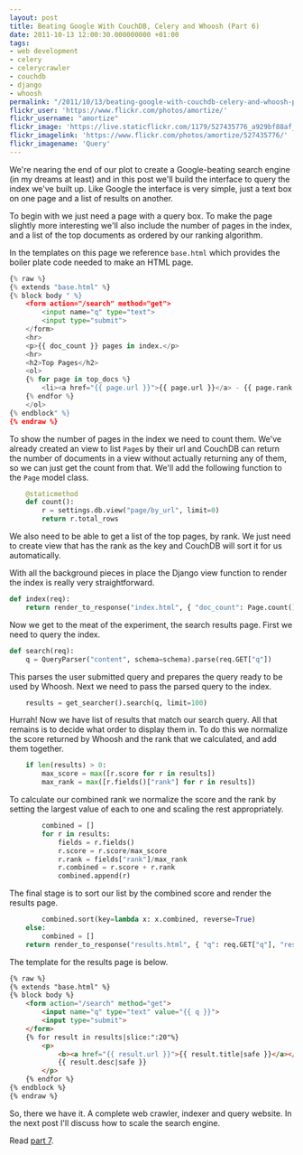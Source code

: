 ```yaml
---
layout: post
title: Beating Google With CouchDB, Celery and Whoosh (Part 6)
date: 2011-10-13 12:00:30.000000000 +01:00
tags:
- web development
- celery
- celerycrawler
- couchdb
- django
- whoosh
permalink: "/2011/10/13/beating-google-with-couchdb-celery-and-whoosh-part-6/"
flickr_user: 'https://www.flickr.com/photos/amortize/'
flickr_username: "amortize"
flickr_image: 'https://live.staticflickr.com/1179/527435776_a929bf88af_w.jpg'
flickr_imagelink: 'https://www.flickr.com/photos/amortize/527435776/'
flickr_imagename: 'Query'
---
```

We're nearing the end of our plot to create a Google-beating search engine (in my dreams at least) and in
this post we'll build the interface to query the index we've built up. Like Google the interface is very
simple, just a text box on one page and a list of results on another.

To begin with we just need a page with a query box. To make the page slightly more interesting we'll also
include the number of pages in the index, and a list of the top documents as ordered by our ranking algorithm.

In the templates on this page we reference `base.html` which provides the boiler plate code needed to
make an HTML page.
<!--more-->

```python
{% raw %}
{% extends "base.html" %}
{% block body " %}
    <form action="/search" method="get">
        <input name="q" type="text">
        <input type="submit">
    </form>
    <hr>
    <p>{{ doc_count }} pages in index.</p>
    <hr>
    <h2>Top Pages</h2>
    <ol>
    {% for page in top_docs %}
        <li><a href="{{ page.url }}">{{ page.url }}</a> - {{ page.rank }}</li>
    {% endfor %}
    </ol>
{% endblock" %}
{% endraw %}
```

To show the number of pages in the index we need to count them. We've already created an view to list
`Page`s by their url and CouchDB can return the number of documents in a view without actually
returning any of them, so we can just get the count from that. We'll add the following function to the
`Page` model class.

```python
    @staticmethod
    def count():
        r = settings.db.view("page/by_url", limit=0)
        return r.total_rows
```

We also need to be able to get a list of the top pages, by rank. We just need to create view that has the
rank as the key and CouchDB will sort it for us automatically.

With all the background pieces in place the Django view function to render the index is really very
straightforward.

```python
def index(req):
    return render_to_response("index.html", { "doc_count": Page.count(), "top_docs": Page.get_top_by_rank(limit=20) })
```

Now we get to the meat of the experiment, the search results page. First we need to query the index.

```python
def search(req):
    q = QueryParser("content", schema=schema).parse(req.GET["q"])
```

This parses the user submitted query and prepares the query ready to be used by Whoosh. Next we need to pass
the parsed query to the index.

```python
    results = get_searcher().search(q, limit=100)
```

Hurrah! Now we have list of results that match our search query. All that remains is to decide what order to
display them in. To do this we normalize the score returned by Whoosh and the rank that we calculated, and add
them together.

```python
    if len(results) > 0:
        max_score = max([r.score for r in results])
        max_rank = max([r.fields()["rank"] for r in results])
```

To calculate our combined rank we normalize the score and the rank by setting the largest value of each to one
and scaling the rest appropriately.

```python
        combined = []
        for r in results:
            fields = r.fields()
            r.score = r.score/max_score
            r.rank = fields["rank"]/max_rank
            r.combined = r.score + r.rank
            combined.append(r)
```

The final stage is to sort our list by the combined score and render the results page.

```python
        combined.sort(key=lambda x: x.combined, reverse=True)
    else:
        combined = []
    return render_to_response("results.html", { "q": req.GET["q"], "results": combined })
```

The template for the results page is below.

```html
{% raw %}
{% extends "base.html" %}
{% block body %}
    <form action="/search" method="get">
        <input name="q" type="text" value="{{ q }}">
        <input type="submit">
    </form>
    {% for result in results|slice:":20"%}
        <p>
            <b><a href="{{ result.url }}">{{ result.title|safe }}</a></b> ({{ result.score }}, {{ result.rank }}, {{ result.combined }})<br>
            {{ result.desc|safe }}
        </p>
    {% endfor %}
{% endblock %}
{% endraw %}
```

So, there we have it. A complete web crawler, indexer and query website. In the next post I'll discuss how to
scale the search engine.

Read [part 7](/2011/10/19/beating-google-with-couchdb-celery-and-whoosh-part-7/).
